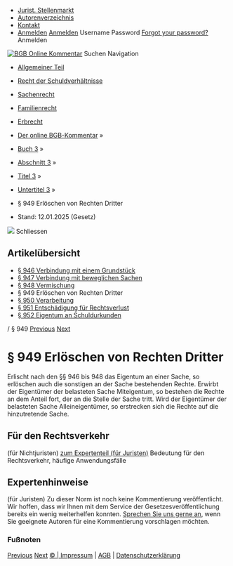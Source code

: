   * [Jurist. Stellenmarkt](https://bgb.kommentar.de/Buch-3/Abschnitt-3/Titel-3/Untertitel-3/</job-board> "Jurist. Stellenmarkt")
  * [Autorenverzeichnis](https://bgb.kommentar.de/Buch-3/Abschnitt-3/Titel-3/Untertitel-3/</Autorenverzeichnis> "Autorenverzeichnis")
  * [Kontakt](https://bgb.kommentar.de/Buch-3/Abschnitt-3/Titel-3/Untertitel-3/</Kontakt>)
  * [Anmelden](https://bgb.kommentar.de/Buch-3/Abschnitt-3/Titel-3/Untertitel-3/<#login> "show login form") [Anmelden](https://bgb.kommentar.de/Buch-3/Abschnitt-3/Titel-3/Untertitel-3/<#> "hide login form") Username Password
[Forgot your password?](https://bgb.kommentar.de/Buch-3/Abschnitt-3/Titel-3/Untertitel-3/</user/forgotpassword>) Anmelden 


[![BGB Online Kommentar](https://bgb.kommentar.de/extension/bgb/design/bgb/images/logo.png)](https://bgb.kommentar.de/Buch-3/Abschnitt-3/Titel-3/Untertitel-3/</> "BGB Online Kommentar")
Suchen
Navigation
  * [Allgemeiner Teil](https://bgb.kommentar.de/Buch-3/Abschnitt-3/Titel-3/Untertitel-3/</Buch-1>)
  * [Recht der Schuldverhältnisse](https://bgb.kommentar.de/Buch-3/Abschnitt-3/Titel-3/Untertitel-3/</Buch-2>)
  * [Sachenrecht](https://bgb.kommentar.de/Buch-3/Abschnitt-3/Titel-3/Untertitel-3/</Buch-3>)
  * [Familienrecht](https://bgb.kommentar.de/Buch-3/Abschnitt-3/Titel-3/Untertitel-3/</Buch-4>)
  * [Erbrecht](https://bgb.kommentar.de/Buch-3/Abschnitt-3/Titel-3/Untertitel-3/</Buch-5>)


  * [Der online BGB-Kommentar](https://bgb.kommentar.de/Buch-3/Abschnitt-3/Titel-3/Untertitel-3/</>) »
  * [Buch 3](https://bgb.kommentar.de/Buch-3/Abschnitt-3/Titel-3/Untertitel-3/</Buch-3>) »
  * [Abschnitt 3](https://bgb.kommentar.de/Buch-3/Abschnitt-3/Titel-3/Untertitel-3/</Buch-3/Abschnitt-3>) »
  * [Titel 3](https://bgb.kommentar.de/Buch-3/Abschnitt-3/Titel-3/Untertitel-3/</Buch-3/Abschnitt-3/Titel-3>) »
  * [Untertitel 3](https://bgb.kommentar.de/Buch-3/Abschnitt-3/Titel-3/Untertitel-3/</Buch-3/Abschnitt-3/Titel-3/Untertitel-3>) »
  * § 949 Erlöschen von Rechten Dritter 
  * Stand: 12.01.2025 (Gesetz) 


![](https://vg01.met.vgwort.de/na/1c9909529ead4f509072c06d9081a7d5)
Schliessen 
## Artikelübersicht
  * [ § 946 Verbindung mit einem Grundstück ](https://bgb.kommentar.de/Buch-3/Abschnitt-3/Titel-3/Untertitel-3/</Buch-3/Abschnitt-3/Titel-3/Untertitel-3/Verbindung-mit-einem-Grundstueck>)
  * [ § 947 Verbindung mit beweglichen Sachen ](https://bgb.kommentar.de/Buch-3/Abschnitt-3/Titel-3/Untertitel-3/</Buch-3/Abschnitt-3/Titel-3/Untertitel-3/Verbindung-mit-beweglichen-Sachen>)
  * [ § 948 Vermischung ](https://bgb.kommentar.de/Buch-3/Abschnitt-3/Titel-3/Untertitel-3/</Buch-3/Abschnitt-3/Titel-3/Untertitel-3/Vermischung>)
  * § 949 Erlöschen von Rechten Dritter 
  * [ § 950 Verarbeitung ](https://bgb.kommentar.de/Buch-3/Abschnitt-3/Titel-3/Untertitel-3/</Buch-3/Abschnitt-3/Titel-3/Untertitel-3/Verarbeitung>)
  * [ § 951 Entschädigung für Rechtsverlust ](https://bgb.kommentar.de/Buch-3/Abschnitt-3/Titel-3/Untertitel-3/</Buch-3/Abschnitt-3/Titel-3/Untertitel-3/Entschaedigung-fuer-Rechtsverlust>)
  * [ § 952 Eigentum an Schuldurkunden ](https://bgb.kommentar.de/Buch-3/Abschnitt-3/Titel-3/Untertitel-3/</Buch-3/Abschnitt-3/Titel-3/Untertitel-3/Eigentum-an-Schuldurkunden>)


/ § 949 
[Previous](https://bgb.kommentar.de/Buch-3/Abschnitt-3/Titel-3/Untertitel-3/</Buch-3/Abschnitt-3/Titel-3/Untertitel-3/Vermischung> "§ 948 Vermischung") [Next](https://bgb.kommentar.de/Buch-3/Abschnitt-3/Titel-3/Untertitel-3/</Buch-3/Abschnitt-3/Titel-3/Untertitel-3/Verarbeitung> "§ 950 Verarbeitung")
# § 949 Erlöschen von Rechten Dritter
Erlischt nach den §§ 946 bis 948 das Eigentum an einer Sache, so erlöschen auch die sonstigen an der Sache bestehenden Rechte. Erwirbt der Eigentümer der belasteten Sache Miteigentum, so bestehen die Rechte an dem Anteil fort, der an die Stelle der Sache tritt. Wird der Eigentümer der belasteten Sache Alleineigentümer, so erstrecken sich die Rechte auf die hinzutretende Sache.
## Für den Rechtsverkehr 
(für Nichtjuristen)
[zum Expertenteil (für Juristen)](https://bgb.kommentar.de/Buch-3/Abschnitt-3/Titel-3/Untertitel-3/<#expertenhinweise>)
Bedeutung für den Rechtsverkehr, häufige Anwendungsfälle
## Expertenhinweise
(für Juristen)
Zu dieser Norm ist noch keine Kommentierung veröffentlicht. Wir hoffen, dass wir Ihnen mit dem Service der Gesetzesveröffentlichung bereits ein wenig weiterhelfen konnten. [Sprechen Sie uns gerne an](https://bgb.kommentar.de/Buch-3/Abschnitt-3/Titel-3/Untertitel-3/</Kontakt>), wenn Sie geeignete Autoren für eine Kommentierung vorschlagen möchten. 
### Fußnoten
[Previous](https://bgb.kommentar.de/Buch-3/Abschnitt-3/Titel-3/Untertitel-3/</Buch-3/Abschnitt-3/Titel-3/Untertitel-3/Vermischung> "§ 948 Vermischung") [Next](https://bgb.kommentar.de/Buch-3/Abschnitt-3/Titel-3/Untertitel-3/</Buch-3/Abschnitt-3/Titel-3/Untertitel-3/Verarbeitung> "§ 950 Verarbeitung")
[© | Impressum](https://bgb.kommentar.de/Buch-3/Abschnitt-3/Titel-3/Untertitel-3/</Kontakt>) | [AGB](https://bgb.kommentar.de/Buch-3/Abschnitt-3/Titel-3/Untertitel-3/</AGB>) | [Datenschutzerklärung](https://bgb.kommentar.de/Buch-3/Abschnitt-3/Titel-3/Untertitel-3/</Datenschutzerklaerung-fuer-Leser>)
